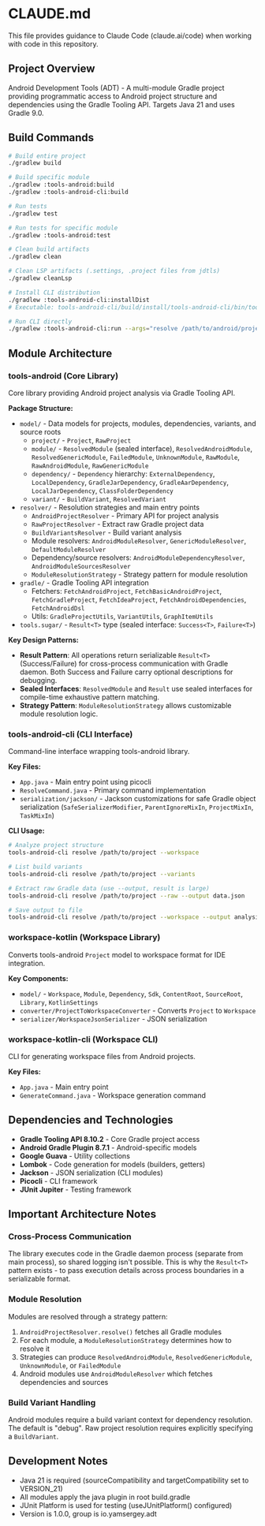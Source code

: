 # CLAUDE.md

This file provides guidance to Claude Code (claude.ai/code) when working with code in this repository.

## Project Overview

Android Development Tools (ADT) - A multi-module Gradle project providing programmatic access to Android project structure and dependencies using the Gradle Tooling API. Targets Java 21 and uses Gradle 9.0.

## Build Commands

```bash
# Build entire project
./gradlew build

# Build specific module
./gradlew :tools-android:build
./gradlew :tools-android-cli:build

# Run tests
./gradlew test

# Run tests for specific module
./gradlew :tools-android:test

# Clean build artifacts
./gradlew clean

# Clean LSP artifacts (.settings, .project files from jdtls)
./gradlew cleanLsp

# Install CLI distribution
./gradlew :tools-android-cli:installDist
# Executable: tools-android-cli/build/install/tools-android-cli/bin/tools-android-cli

# Run CLI directly
./gradlew :tools-android-cli:run --args="resolve /path/to/android/project --workspace"
```

## Module Architecture

### tools-android (Core Library)
Core library providing Android project analysis via Gradle Tooling API.

**Package Structure:**
- `model/` - Data models for projects, modules, dependencies, variants, and source roots
  - `project/` - `Project`, `RawProject`
  - `module/` - `ResolvedModule` (sealed interface), `ResolvedAndroidModule`, `ResolvedGenericModule`, `FailedModule`, `UnknownModule`, `RawModule`, `RawAndroidModule`, `RawGenericModule`
  - `dependency/` - `Dependency` hierarchy: `ExternalDependency`, `LocalDependency`, `GradleJarDependency`, `GradleAarDependency`, `LocalJarDependency`, `ClassFolderDependency`
  - `variant/` - `BuildVariant`, `ResolvedVariant`
- `resolver/` - Resolution strategies and main entry points
  - `AndroidProjectResolver` - Primary API for project analysis
  - `RawProjectResolver` - Extract raw Gradle project data
  - `BuildVariantsResolver` - Build variant analysis
  - Module resolvers: `AndroidModuleResolver`, `GenericModuleResolver`, `DefaultModuleResolver`
  - Dependency/source resolvers: `AndroidModuleDependencyResolver`, `AndroidModuleSourcesResolver`
  - `ModuleResolutionStrategy` - Strategy pattern for module resolution
- `gradle/` - Gradle Tooling API integration
  - Fetchers: `FetchAndroidProject`, `FetchBasicAndroidProject`, `FetchGradleProject`, `FetchIdeaProject`, `FetchAndroidDependencies`, `FetchAndroidDsl`
  - Utils: `GradleProjectUtils`, `VariantUtils`, `GraphItemUtils`
- `tools.sugar/` - `Result<T>` type (sealed interface: `Success<T>`, `Failure<T>`)

**Key Design Patterns:**
- **Result Pattern**: All operations return serializable `Result<T>` (Success/Failure) for cross-process communication with Gradle daemon. Both Success and Failure carry optional descriptions for debugging.
- **Sealed Interfaces**: `ResolvedModule` and `Result` use sealed interfaces for compile-time exhaustive pattern matching.
- **Strategy Pattern**: `ModuleResolutionStrategy` allows customizable module resolution logic.

### tools-android-cli (CLI Interface)
Command-line interface wrapping tools-android library.

**Key Files:**
- `App.java` - Main entry point using picocli
- `ResolveCommand.java` - Primary command implementation
- `serialization/jackson/` - Jackson customizations for safe Gradle object serialization (`SafeSerializerModifier`, `ParentIgnoreMixIn`, `ProjectMixIn`, `TaskMixIn`)

**CLI Usage:**
```bash
# Analyze project structure
tools-android-cli resolve /path/to/project --workspace

# List build variants
tools-android-cli resolve /path/to/project --variants

# Extract raw Gradle data (use --output, result is large)
tools-android-cli resolve /path/to/project --raw --output data.json

# Save output to file
tools-android-cli resolve /path/to/project --workspace --output analysis.json
```

### workspace-kotlin (Workspace Library)
Converts tools-android `Project` model to workspace format for IDE integration.

**Key Components:**
- `model/` - `Workspace`, `Module`, `Dependency`, `Sdk`, `ContentRoot`, `SourceRoot`, `Library`, `KotlinSettings`
- `converter/ProjectToWorkspaceConverter` - Converts `Project` to `Workspace`
- `serializer/WorkspaceJsonSerializer` - JSON serialization

### workspace-kotlin-cli (Workspace CLI)
CLI for generating workspace files from Android projects.

**Key Files:**
- `App.java` - Main entry point
- `GenerateCommand.java` - Workspace generation command

## Dependencies and Technologies

- **Gradle Tooling API 8.10.2** - Core Gradle project access
- **Android Gradle Plugin 8.7.1** - Android-specific models
- **Google Guava** - Utility collections
- **Lombok** - Code generation for models (builders, getters)
- **Jackson** - JSON serialization (CLI modules)
- **Picocli** - CLI framework
- **JUnit Jupiter** - Testing framework

## Important Architecture Notes

### Cross-Process Communication
The library executes code in the Gradle daemon process (separate from main process), so shared logging isn't possible. This is why the `Result<T>` pattern exists - to pass execution details across process boundaries in a serializable format.

### Module Resolution
Modules are resolved through a strategy pattern:
1. `AndroidProjectResolver.resolve()` fetches all Gradle modules
2. For each module, a `ModuleResolutionStrategy` determines how to resolve it
3. Strategies can produce `ResolvedAndroidModule`, `ResolvedGenericModule`, `UnknownModule`, or `FailedModule`
4. Android modules use `AndroidModuleResolver` which fetches dependencies and sources

### Build Variant Handling
Android modules require a build variant context for dependency resolution. The default is "debug". Raw project resolution requires explicitly specifying a `BuildVariant`.

## Development Notes

- Java 21 is required (sourceCompatibility and targetCompatibility set to VERSION_21)
- All modules apply the java plugin in root build.gradle
- JUnit Platform is used for testing (useJUnitPlatform() configured)
- Version is 1.0.0, group is io.yamsergey.adt
